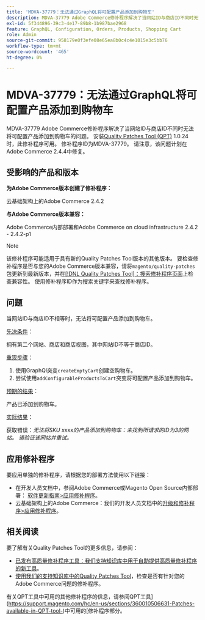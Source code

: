 ```yaml
---
title: 'MDVA-37779：无法通过GraphQL将可配置产品添加到购物车'
description: MDVA-37779 Adobe Commerce修补程序解决了当网站ID与商店ID不同时无法将可配置产品添加到购物车的问题。 安装[Quality Patches Tool (QPT)](/help/announcements/adobe-commerce-announcements/magento-quality-patches-released-new-tool-to-self-serve-quality-patches.md) 1.0.24后，即可使用此修补程序。 修补程序ID为MDVA-37779。 请注意，该问题计划在Adobe Commerce 2.4.4中修复。 
exl-id: 5f344896-39c3-4e17-89b8-1b987bae2968
feature: GraphQL, Configuration, Orders, Products, Shopping Cart
role: Admin
source-git-commit: 958179e0f3efe08e65ea8b0c4c4e1015e3c5bb76
workflow-type: tm+mt
source-wordcount: '465'
ht-degree: 0%

---
```


# MDVA-37779：无法通过GraphQL将可配置产品添加到购物车

MDVA-37779 Adobe Commerce修补程序解决了当网站ID与商店ID不同时无法将可配置产品添加到购物车的问题。 安装[Quality Patches Tool (QPT)](/help/announcements/adobe-commerce-announcements/magento-quality-patches-released-new-tool-to-self-serve-quality-patches.md) 1.0.24时，此修补程序可用。 修补程序ID为MDVA-37779。 请注意，该问题计划在Adobe Commerce 2.4.4中修复。

## 受影响的产品和版本

**为Adobe Commerce版本创建了修补程序：**

云基础架构上的Adobe Commerce 2.4.2

**与Adobe Commerce版本兼容：**

Adobe Commerce内部部署和Adobe Commerce on cloud infrastructure 2.4.2 - 2.4.2-p1

>[!NOTE]
>
>该修补程序可能适用于具有新的Quality Patches Tool版本的其他版本。 要检查修补程序是否与您的Adobe Commerce版本兼容，请将`magento/quality-patches`包更新到最新版本，并在[[!DNL Quality Patches Tool]：搜索修补程序页面](https://devdocs.magento.com/quality-patches/tool.html#patch-grid)上检查兼容性。 使用修补程序ID作为搜索关键字来查找修补程序。

## 问题

当网站ID与商店ID不相等时，无法将可配置产品添加到购物车。

<u>先决条件</u>：

拥有第二个网站、商店和商店视图，其中网站ID不等于商店ID。

<u>重现步骤</u>：

1. 使用GraphQl突变`createEmptyCart`创建空购物车。
1. 尝试使用`addConfigurableProductsToCart`突变将可配置产品添加到购物车。

<u>预期的结果</u>：

产品已添加到购物车。

<u>实际结果</u>：

获取错误：*无法将SKU xxxx的产品添加到购物车：未找到所请求的ID为3的网站。 请验证该网站并重试。*

## 应用修补程序

要应用单独的修补程序，请根据您的部署方法使用以下链接：

* 在开发人员文档中，参阅Adobe Commerce或Magento Open Source内部部署： [软件更新指南>应用修补程序](https://devdocs.magento.com/guides/v2.4/comp-mgr/patching/mqp.html)。
* 云基础架构上的Adobe Commerce：我们的开发人员文档中的[升级和修补程序>应用修补程序](https://devdocs.magento.com/cloud/project/project-patch.html)。


## 相关阅读

要了解有关Quality Patches Tool的更多信息，请参阅：

* [已发布高质量修补程序工具：我们支持知识库中用于自助提供高质量修补程序的新工具](/help/announcements/adobe-commerce-announcements/magento-quality-patches-released-new-tool-to-self-serve-quality-patches.md)。
* [使用我们的支持知识库中的Quality Patches Tool](/help/support-tools/patches-available-in-qpt-tool/check-patch-for-magento-issue-with-magento-quality-patches.md)，检查是否有针对您的Adobe Commerce问题的修补程序。

有关QPT工具中可用的其他修补程序的信息，请参阅QPT工具](https://support.magento.com/hc/en-us/sections/360010506631-Patches-available-in-QPT-tool-)中可用的[修补程序部分。
